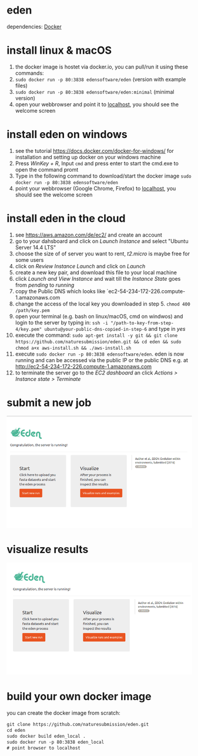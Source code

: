 # eden
dependencies: [Docker](https://github.com/docker/docker) 


# install linux & macOS
1. the docker image is hostet via docker.io, you can pull/run it using these commands:
2. `sudo docker run -p 80:3838 edensoftware/eden` (version with example files)
3. `sudo docker run -p 80:3838 edensoftware/eden:minimal` (minimal version)
4. open your webbrowser and point it to [localhost](localhost), you should see the welcome screen


# install eden on windows
1. see the tutorial https://docs.docker.com/docker-for-windows/ for installation and setting up docker on your windows machine
2. Press *WinKey + R*, Input `cmd` and press enter to start the cmd.exe to open the command promt
3. Type in the following command to download/start the docker image `sudo docker run -p 80:3838 edensoftware/eden` 
4. point your webbrowser (Google Chrome, Firefox) to  [localhost](localhost), you should see the welcome screen

# install eden in the cloud
1. see https://aws.amazon.com/de/ec2/ and create an account
2. go to your dahsboard and click on *Launch Instance* and select "Ubuntu Server 14.4 LTS"
3. choose the size of of server you want to rent, *t2.micro* is maybe free for some users
4. click on *Review Instance Launch* and click on *Launch*
5. create a new key pair, and download this file to your local machine
6. click *Launch and View Instance* and wait till the *Instance State* goes from *pending* to *running*
7. copy the Public DNS which looks like `ec2-54-234-172-226.compute-1.amazonaws.com
8. change the access of the local key you downloaded in step 5. `chmod 400 /path/key.pem`
9. open your terminal (e.g. bash on linux/macOS, cmd on windwos) and login to the server by typing in: `ssh -i "/path-to-key-from-step-4/key.pem" ubuntu@your-public-dns-copied-in-step-6` and type in *yes*
10. execute the command: `sudo apt-get install -y git && git clone https://github.com/naturesubmission/eden.git && cd eden && sudo chmod a+x aws-install.sh && ./aws-install.sh`
11. execute `sudo docker run -p 80:3838 edensoftware/eden`. eden is now running and can be accessed via the public IP or the public DNS e.g. at http://ec2-54-234-172-226.compute-1.amazonaws.com
12. to terminate the server go to the *EC2 dashboard* an click *Actions > Instance state > Terminate*




# submit a new job
![submit a new job](start.gif "submit a new job")

# visualize results
![visualize results](samples.gif "visualize results")

# build your own docker image

you can create the docker image from scratch:

```
git clone https://github.com/naturesubmission/eden.git
cd eden
sudo docker build eden_local .
sudo docker run -p 80:3838 eden_local
# point browser to localhost
```

